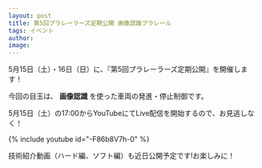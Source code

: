 ```yaml
---
layout: post
title: 第5回プラレーラーズ定期公開 画像認識プラレール
tags: イベント
author:
image:
---
```


5月15日（土）・16日（日）に、『第5回プラレーラーズ定期公開』を開催します！

今回の目玉は、 **画像認識** を使った車両の発進・停止制御です。

5月15日（土）の17:00からYouTubeにてLive配信を開始するので、お見逃しなく！

{% include youtube id="-F86b8V7h-0" %}

技術紹介動画（ハード編、ソフト編）も近日公開予定です!お楽しみに！
